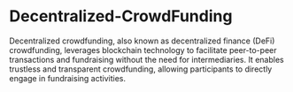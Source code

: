 # Decentralized-CrowdFunding
  Decentralized crowdfunding, also known as decentralized finance (DeFi) crowdfunding, leverages blockchain technology to facilitate peer-to-peer transactions and fundraising without the need for intermediaries. It enables trustless and transparent crowdfunding, allowing participants to directly engage in fundraising activities.
